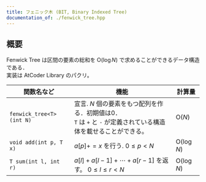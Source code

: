 ```yaml
---
title: フェニック木 (BIT, Binary Indexed Tree)
documentation_of: ./fenwick_tree.hpp
---
```


## 概要
Fenwick Tree は区間の要素の総和を $\text{O}(\log N)$ で求めることができるデータ構造である．<br>
実装は AtCoder Library のパクリ。

|関数名など|機能|計算量|
|---------|----|-----|
|`fenwick_tree<T>(int N)`| 宣言.  $N$ 個の要素をもつ配列を作る．初期値は0．<br> `T` は `+` と `-` が定義されている構造体を載せることができる。| $\text{O}(N)$ |
|`void add(int p, T x)`| $a[p] += x$ を行う.  $0 \leq p < N$ | $\text{O}(\log N)$|
|`T sum(int l, int r)`| $a[l] + a[l - 1] + \cdots + a[r - 1]$  を返す。 $0 \leq l \leq r < N$ | $\text{O}(\log N)$ |
